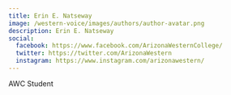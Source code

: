 ```yaml
---
title: Erin E. Natseway
image: /western-voice/images/authors/author-avatar.png
description: Erin E. Natseway
social:
  facebook: https://www.facebook.com/ArizonaWesternCollege/
  twitter: https://twitter.com/ArizonaWestern
  instagram: https://www.instagram.com/arizonawestern/
---
```


AWC Student